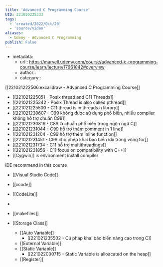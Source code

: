 ```yaml
---
title: 'Advanced C Programming Course'
UID: 221020225233
tags:
  - 'created/2022/Oct/20'
  - 'source/video'
aliases:
  - Udemy - Advanced C Programming
publish: False
---
```

- metadata:
	- url:: https://marvell.udemy.com/course/advanced-c-programming-course/learn/lecture/17961842#overview
	- author::
	- category::


[[221021222506.excalidraw - Advanced C Programming Course]]

- [[221021225051 - Posix thread and C11 Threads]]
- [[221021225342 - Posix Thread is also called pthread]]
- [[221021225500 - C11 thread is in threads.h library]]
- [[221021230607 - C99 không được sử dụng phổ biến, nhiều compiler không hỗ trợ chuẩn C99]]
- [[221021230816 - C89 là chuẩn phổ biến trong ngôn ngữ C]]
- [[221021231044 - C99 hỗ trợ thêm comment in 1 line]]
- [[221021231204 - C99 hỗ trợ thêm inline function]]
- [[221021231451 - C99 cho phép khai báo biến idx trong vòng for]]
- [[221021231734 - C11 hỗ trợ multithreadings]]
- [[221021231856 - C11 focus on compatibility with C++]]
- [[Cygwin]] is environment install compiler

IDE recommend in this course
- [[Visual Studio Code]]
- [[xcode]]
- [[CodeLite]]
- 

- [[makefiles]]


- [[Storage Class]]
	- [[Auto Variable]]
		- [[221021235502 - Cú pháp khai báo biến nâng cao trong C]]
	- [[External Variable]]
	- [[Static Variable]]
		- [[221022000715 - Static Variable is alloacated on the heap]]
	- [[Register]]
